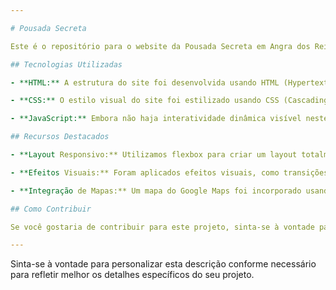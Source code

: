 ```yaml
---

# Pousada Secreta

Este é o repositório para o website da Pousada Secreta em Angra dos Reis, RJ. O projeto apresenta um site moderno e responsivo para uma pousada, construído com tecnologias web padrão, incluindo HTML, CSS e JavaScript.

## Tecnologias Utilizadas

- **HTML:** A estrutura do site foi desenvolvida usando HTML (Hypertext Markup Language), proporcionando uma base sólida para a construção do conteúdo da página.

- **CSS:** O estilo visual do site foi estilizado usando CSS (Cascading Style Sheets). Foram aplicadas técnicas avançadas de CSS, como flexbox para layouts flexíveis e responsivos, e efeitos como transições e transformações para criar uma experiência de usuário agradável.

- **JavaScript:** Embora não haja interatividade dinâmica visível neste projeto, o JavaScript pode ser facilmente incorporado para adicionar funcionalidades interativas no futuro.

## Recursos Destacados

- **Layout Responsivo:** Utilizamos flexbox para criar um layout totalmente responsivo que se adapta a diferentes tamanhos de tela, proporcionando uma experiência consistente em dispositivos desktop, tablets e smartphones.

- **Efeitos Visuais:** Foram aplicados efeitos visuais, como transições suaves e transformações de elementos, para aprimorar a aparência e a interatividade do site.

- **Integração de Mapas:** Um mapa do Google Maps foi incorporado usando um iframe para mostrar a localização da pousada, proporcionando aos visitantes uma maneira fácil de encontrar o local.

## Como Contribuir

Se você gostaria de contribuir para este projeto, sinta-se à vontade para abrir problemas (issues) ou enviar pull requests com melhorias ou correções. Suas contribuições são bem-vindas!

---
```


Sinta-se à vontade para personalizar esta descrição conforme necessário para refletir melhor os detalhes específicos do seu projeto.
